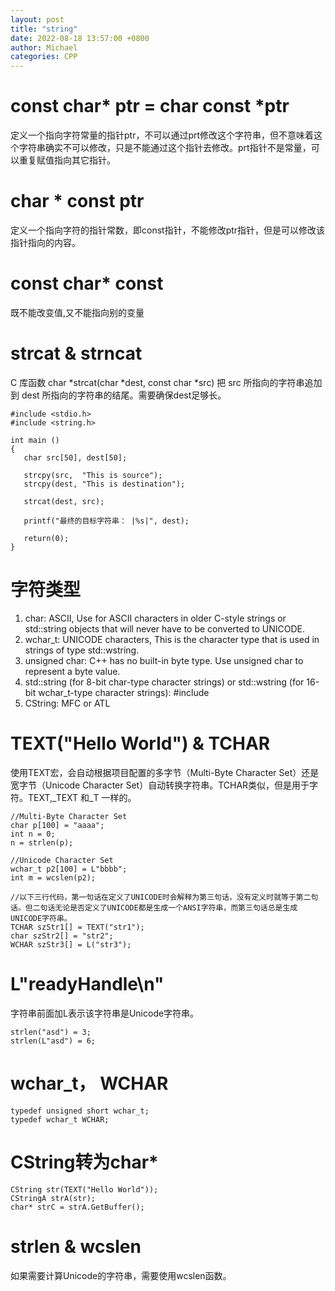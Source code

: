```yaml
---
layout: post
title: "string"
date: 2022-08-18 13:57:00 +0800
author: Michael
categories: CPP
---
```


# const char* ptr = char const *ptr
定义一个指向字符常量的指针ptr，不可以通过prt修改这个字符串，但不意味着这个字符串确实不可以修改，只是不能通过这个指针去修改。prt指针不是常量，可以重复赋值指向其它指针。

# char * const ptr
定义一个指向字符的指针常数，即const指针，不能修改ptr指针，但是可以修改该指针指向的内容。

# const char* const
既不能改变值,又不能指向别的变量

# strcat & strncat
C 库函数 char *strcat(char *dest, const char *src) 把 src 所指向的字符串追加到 dest 所指向的字符串的结尾。需要确保dest足够长。

	#include <stdio.h>
	#include <string.h>
	 
	int main ()
	{
	   char src[50], dest[50];
	 
	   strcpy(src,  "This is source");
	   strcpy(dest, "This is destination");
	 
	   strcat(dest, src);
	 
	   printf("最终的目标字符串： |%s|", dest);
	   
	   return(0);
	}

# 字符类型
1. char: ASCII, Use for ASCII characters in older C-style strings or std::string objects that will never have to be converted to UNICODE.
2. wchar_t: UNICODE characters, This is the character type that is used in strings of type std::wstring.
3. unsigned char: C++ has no built-in byte type. Use unsigned char to represent a byte value.
4. std::string (for 8-bit char-type character strings) or std::wstring (for 16-bit wchar_t-type character strings): #include <string>
5. CString: MFC or ATL

# TEXT("Hello World") & TCHAR
使用TEXT宏，会自动根据项目配置的多字节（Multi-Byte Character Set）还是宽字节（Unicode Character Set）自动转换字符串。TCHAR类似，但是用于字符。TEXT,_TEXT 和_T 一样的。  

    //Multi-Byte Character Set
    char p[100] = "aaaa";
    int n = 0;
    n = strlen(p);

    //Unicode Character Set
    wchar_t p2[100] = L"bbbb";
    int m = wcslen(p2);
	
	//以下三行代码，第一句话在定义了UNICODE时会解释为第三句话，没有定义时就等于第二句话。但二句话无论是否定义了UNICODE都是生成一个ANSI字符串，而第三句话总是生成UNICODE字符串。
	TCHAR szStr1[] = TEXT("str1");   
	char szStr2[] = "str2";   
	WCHAR szStr3[] = L("str3");   
	 
# L"readyHandle\n"
字符串前面加L表示该字符串是Unicode字符串。  

	strlen("asd") = 3;   
	strlen(L"asd") = 6;  

# wchar_t， WCHAR

	typedef unsigned short wchar_t;
	typedef wchar_t WCHAR; 

# CString转为char*

	CString str(TEXT("Hello World"));
	CStringA strA(str);
	char* strC = strA.GetBuffer();

# strlen & wcslen
如果需要计算Unicode的字符串，需要使用wcslen函数。